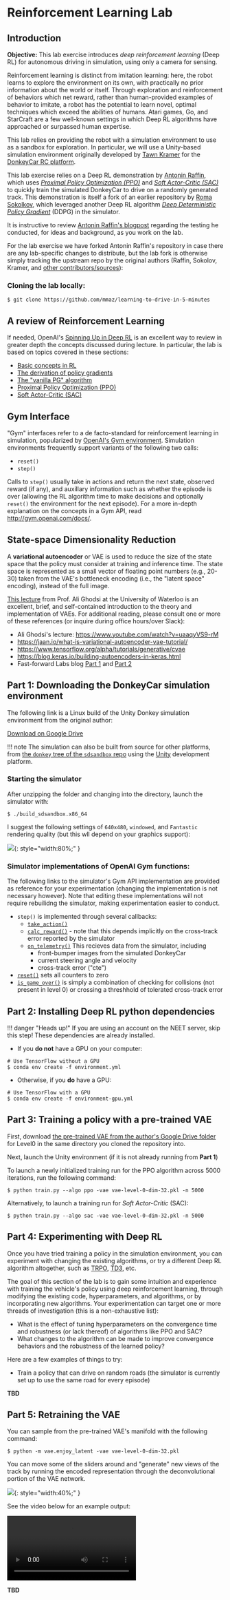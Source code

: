 # Reinforcement Learning Lab

## Introduction

**Objective:** This lab exercise introduces *deep reinforcement learning* (Deep RL) for autonomous driving in simulation, using only a camera for sensing.

Reinforcement learning is distinct from imitation learning: here, the robot learns to explore the environment on its own, with practically no prior information about the world or itself. Through exploration and reinforcement of behaviors which net reward, rather than human-provided examples of behavior to imitate, a robot has the potential to learn novel, optimal techniques which exceed the abilities of humans. Atari games, Go, and StarCraft are a few well-known settings in which Deep RL algorithms have approached or surpassed human expertise.

This lab relies on providing the robot with a simulation environment to use as a sandbox for exploration. In particular, we will use a Unity-based simulation environment originally developed by [Tawn Kramer](https://github.com/tawnkramer/) for the [DonkeyCar RC platform](https://www.donkeycar.com/).

This lab exercise relies on a Deep RL demonstration by [Antonin Raffin](https://github.com/araffin), which uses [*Proximal Policy Optimization (PPO)*](https://spinningup.openai.com/en/latest/algorithms/ppo.html) and [*Soft Actor-Critic (SAC)*](https://spinningup.openai.com/en/latest/algorithms/sac.html) to quickly train the simulated DonkeyCar to drive on a randomly generated track. This demonstration is itself a fork of an earlier repository by [Roma Sokolkov](https://github.com/r7vme), which leveraged another Deep RL algorithm [*Deep Deterministic Policy Gradient*](https://spinningup.openai.com/en/latest/algorithms/ddpg.html) (DDPG) in the simulator.

It is instructive to review [Antonin Raffin's blogpost](https://medium.com/@araffin/learning-to-drive-smoothly-in-minutes-450a7cdb35f4) regarding the testing he conducted, for ideas and background, as you work on the lab.

For the lab exercise we have forked Antonin Raffin's repository in case there are any lab-specific changes to distribute, but the lab fork is otherwise simply tracking the upstream repo by the original authors (Raffin, Sokolov, Kramer, and [other contributors/sources](https://github.com/mmaz/learning-to-drive-in-5-minutes#credits)):

### Cloning the lab locally:

```shell
$ git clone https://github.com/mmaz/learning-to-drive-in-5-minutes
```

## A review of Reinforcement Learning

If needed, OpenAI's [Spinning Up in Deep RL](https://spinningup.openai.com/en/latest/spinningup/rl_intro.html) is an excellent way to review in greater depth the concepts discussed during lecture. In particular, the lab is based on topics covered in these sections:

* [Basic concepts in RL](https://spinningup.openai.com/en/latest/spinningup/rl_intro.html)
* [The derivation of policy gradients](https://spinningup.openai.com/en/latest/spinningup/rl_intro3.html)
* [The "vanilla PG" algorithm](https://spinningup.openai.com/en/latest/algorithms/vpg.html)
* [Proximal Policy Optimization (PPO)](https://spinningup.openai.com/en/latest/algorithms/ppo.html) 
* [Soft Actor-Critic (SAC)](https://spinningup.openai.com/en/latest/algorithms/sac.html)

## Gym Interface

"Gym" interfaces refer to a de facto-standard for reinforcement learning in simulation, popularized by [OpenAI's Gym environment](https://gym.openai.com/). Simulation environments frequently support variants of the following two calls:

* `reset()`
* `step()`

Calls to `step()` usually take in actions and return the next state, observed reward (if any), and auxillary information such as whether the episode is over (allowing the RL algorithm time to make decisions and optionally `reset()` the environment for the next episode). For a more in-depth explanation on the concepts in a Gym API, read <http://gym.openai.com/docs/>.

## State-space Dimensionality Reduction

A **variational autoencoder** or VAE is used to reduce the size of the state space that the policy must consider at training and inference time. The state space is represented as a small vector of floating point numbers (e.g., 20-30) taken from the VAE's bottleneck encoding (i.e., the "latent space" encoding), instead of the full image.

[This lecture](https://www.youtube.com/watch?v=uaaqyVS9-rM) from Prof. Ali Ghodsi at the University of Waterloo is an excellent, brief, and self-contained introduction to the theory and implementation of VAEs. For additional reading, please consult one or more of these references (or inquire during office hours/over Slack):

* Ali Ghodsi's lecture: <https://www.youtube.com/watch?v=uaaqyVS9-rM>
* <https://jaan.io/what-is-variational-autoencoder-vae-tutorial/>
* <https://www.tensorflow.org/alpha/tutorials/generative/cvae>
* <https://blog.keras.io/building-autoencoders-in-keras.html>
* Fast-forward Labs blog [Part 1](https://blog.fastforwardlabs.com/2016/08/12/introducing-variational-autoencoders-in-prose-and.html) and [Part 2](https://blog.fastforwardlabs.com/2016/08/22/under-the-hood-of-the-variational-autoencoder-in.html)

## Part 1: Downloading the DonkeyCar simulation environment

The following link is a Linux build of the Unity Donkey simulation environment from the original author: 

[Download on Google Drive](https://drive.google.com/open?id=1h2VfpGHlZetL5RAPZ79bhDRkvlfuB4Wb)

!!! note
    The simulation can also be built from source for other platforms, from [the `donkey` tree of the `sdsandbox` repo](https://github.com/tawnkramer/sdsandbox/tree/donkey) using the [Unity](https://unity.com/) development platform.

### Starting the simulator

After unzipping the folder and changing into the directory, launch the simulator with:

```
$ ./build_sdsandbox.x86_64
```

I suggest the following settings of `640x480`, `windowed`, and `Fantastic` rendering quality (but this wll depend on your graphics support):

![](img/dcsim.png){: style="width:80%;" }

### Simulator implementations of OpenAI Gym functions:

The following links to the simulator's Gym API implementation are provided as reference for your experimentation (changing the implementation is not necessary however). Note that editing these implementations will not require rebuilidng the simulator, making experimentation easier to conduct.

* `step()` is implemented through several callbacks:
    * [`take_action()`](https://github.com/mmaz/learning-to-drive-in-5-minutes/blob/89a3b2ca040014cb2193ad3fe88636de146f49ce/donkey_gym/envs/donkey_sim.py#L185-L197)
    * [`calc_reward()`](https://github.com/mmaz/learning-to-drive-in-5-minutes/blob/89a3b2ca040014cb2193ad3fe88636de146f49ce/donkey_gym/envs/donkey_sim.py#L219-L234) - note that this depends implicitly on the cross-track error reported by the simulator
    * [`on_telemetry()`](https://github.com/mmaz/learning-to-drive-in-5-minutes/blob/89a3b2ca040014cb2193ad3fe88636de146f49ce/donkey_gym/envs/donkey_sim.py#L238-L280) This recieves data from the simulator, including
        * front-bumper images from the simulated DonkeyCar
        * current steering angle and velocity
        * cross-track error ("cte")
* [`reset()`](https://github.com/mmaz/learning-to-drive-in-5-minutes/blob/89a3b2ca040014cb2193ad3fe88636de146f49ce/donkey_gym/envs/donkey_sim.py#L159-L177) sets all counters to zero
* [`is_game_over()`](https://github.com/mmaz/learning-to-drive-in-5-minutes/blob/89a3b2ca040014cb2193ad3fe88636de146f49ce/donkey_gym/envs/donkey_sim.py#L213-L217) is simply a combination of checking for collisions (not present in level 0) or crossing a threshhold of tolerated cross-track error

## Part 2: Installing Deep RL python dependencies 

!!! danger "Heads up!"
    If you are using an account on the NEET server, skip this step! These dependencies are already installed.


* If you **do not** have a GPU on your computer:
    
```shell
# Use TensorFlow without a GPU
$ conda env create -f environment.yml 
```
    
* Otherwise, if you **do** have a GPU:
    
```shell
# Use TensorFlow with a GPU
$ conda env create -f environment-gpu.yml
```

## Part 3: Training a policy with a pre-trained VAE

First, download [the pre-trained VAE from the author's Google Drive folder](https://drive.google.com/open?id=1n7FosFA0hALhuESf1j1yg-hERCnfVc4b) for Level0 in the same directory you cloned the repository into.

Next, launch the Unity environment (if it is not already running from **Part 1**)

To launch a newly initialized training run for the PPO algorithm across 5000 iterations, run the following command:

```shell
$ python train.py --algo ppo -vae vae-level-0-dim-32.pkl -n 5000
```

Alternatively, to launch a training run for *Soft Actor-Critic* (SAC):

```shell
$ python train.py --algo sac -vae vae-level-0-dim-32.pkl -n 5000
```

## Part 4: Experimenting with Deep RL

Once you have tried training a policy in the simulation environment, you can experiment with changing the existing algorithms, or try a different Deep RL algorithm altogether, such as [TRPO](http://spinningup.openai.com/en/latest/algorithms/trpo.html), [TD3](http://spinningup.openai.com/en/latest/algorithms/td3.html), etc.

The goal of this section of the lab is to gain some intuition and experience with training the vehicle's policy using deep reinforcement learning, through modifying the existing code, hyperparameters, and algorithms, or by incorporating new algorithms. Your experimentation can target one or more threads of investigation (this is a non-exhaustive list):

* What is the effect of tuning hyperparameters on the convergence time and robustness (or lack thereof) of algorithms like PPO and SAC?
* What changes to the algorithm can be made to improve convergence behaviors and the robustness of the learned policy?
 
Here are a few examples of things to try:
  
* Train a policy that can drive on random roads (the simulator is currently set up to use the same road for every episode)

**TBD**

## Part 5: Retraining the VAE

You can sample from the pre-trained VAE's manifold with the following command:

```shell
$ python -m vae.enjoy_latent -vae vae-level-0-dim-32.pkl
```

You can move some of the sliders around and "generate" new views of the track by running the encoded representation through the deconvolutional portion of the VAE network.  

![](img/vaeparams.png){: style="width:40%;" }

See the video below for an example output:

<video controls src="../img/vae.mp4"></video>

**TBD**